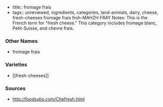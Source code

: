 - title:: fromage frais
- tags:: unreviewed, ingredients, categories, land-animals, dairy, cheese, fresh-cheeses
fromage frais froh-MAHZH FRAY Notes: This is the French term for "fresh cheese." This category includes fromage blanc, Petit-Suisse, and chevre frais.

### Other Names

* fromage frais

### Varieties

* [[fresh-cheeses]]

### Sources
* http://foodsubs.com/Chefresh.html
